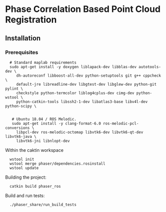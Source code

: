 # Phase Correlation Based Point Cloud Registration

## Installation

### Prerequisites 

```
  # Standard maplab requirements 
  sudo apt-get install -y doxygen liblapack-dev libblas-dev autotools-dev \
     dh-autoreconf libboost-all-dev python-setuptools git g++ cppcheck \
     default-jre libreadline-dev libgtest-dev libglew-dev python-git pylint \
     checkstyle python-termcolor liblog4cplus-dev cimg-dev python-wstool \
     python-catkin-tools libssh2-1-dev libatlas3-base libv4l-dev python-scipy \
     

   # Ubuntu 18.04 / ROS Melodic.
   sudo apt-get install -y clang-format-6.0 ros-melodic-pcl-conversions \
     libpcl-dev ros-melodic-octomap libvtk6-dev libvtk6-qt-dev libvtk6-java \
     libvtk6-jni libnlopt-dev
```

Within the caktin workspace

```
  wstool init
  wstool merge phaser/dependencies.rosinstall
  wstool update
```

Building the project:

```
  catkin build phaser_ros
```

Build and run tests: 

```
  ./phaser_share/run_build_tests
```
